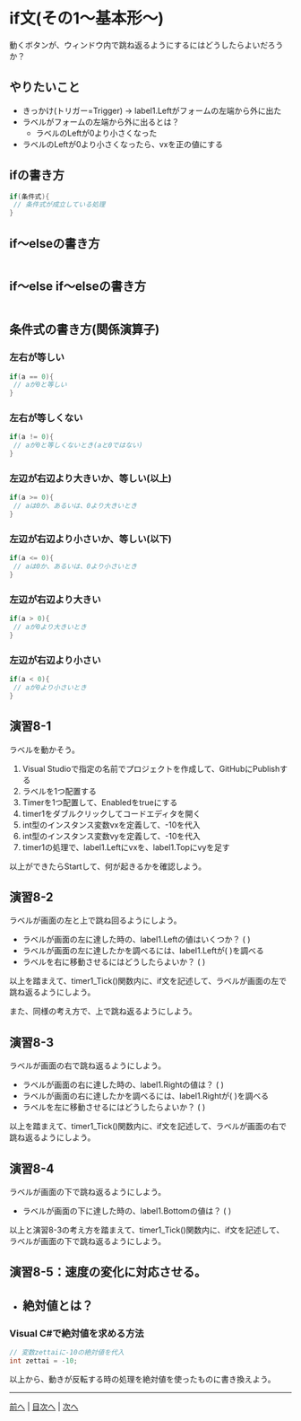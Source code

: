 # if文(その1～基本形～)
動くボタンが、ウィンドウ内で跳ね返るようにするにはどうしたらよいだろうか？

## やりたいこと
- きっかけ(トリガー=Trigger) → label1.Leftがフォームの左端から外に出た
- ラベルがフォームの左端から外に出るとは？
  - ラベルのLeftが0より小さくなった
- ラベルのLeftが0より小さくなったら、vxを正の値にする

## ifの書き方
```cs
if(条件式){
 // 条件式が成立している処理
}
```

## if～elseの書き方
```cs

```

## if～else if～elseの書き方
```cs

```

## 条件式の書き方(関係演算子)
### 左右が等しい

```cs
if(a == 0){
 // aが0と等しい
}
```

### 左右が等しくない

```cs
if(a != 0){
 // aが0と等しくないとき(aと0ではない)
}
```

### 左辺が右辺より大きいか、等しい(以上)

```cs
if(a >= 0){
 // aは0か、あるいは、0より大きいとき
}
```

### 左辺が右辺より小さいか、等しい(以下)

```cs
if(a <= 0){
 // aは0か、あるいは、0より小さいとき
}
```

### 左辺が右辺より大きい

```cs
if(a > 0){
 // aが0より大きいとき
}
```

### 左辺が右辺より小さい

```cs
if(a < 0){
 // aが0より小さいとき
}
```

## 演習8-1
ラベルを動かそう。

1.	Visual Studioで指定の名前でプロジェクトを作成して、GitHubにPublishする
2.	ラベルを1つ配置する
3.	Timerを1つ配置して、Enabledをtrueにする
4.	timer1をダブルクリックしてコードエディタを開く
5.	int型のインスタンス変数vxを定義して、-10を代入
6.	int型のインスタンス変数vyを定義して、-10を代入
7.	timer1の処理で、label1.Leftにvxを、label1.Topにvyを足す

以上ができたらStartして、何が起きるかを確認しよう。

## 演習8-2
ラベルが画面の左と上で跳ね回るようにしよう。

- ラベルが画面の左に達した時の、label1.Leftの値はいくつか？ ( )
- ラベルが画面の左に達したかを調べるには、label1.Leftが( )を調べる
- ラベルを右に移動させるにはどうしたらよいか？ ( )

以上を踏まえて、timer1_Tick()関数内に、if文を記述して、ラベルが画面の左で跳ね返るようにしよう。

また、同様の考え方で、上で跳ね返るようにしよう。

## 演習8-3
ラベルが画面の右で跳ね返るようにしよう。
- ラベルが画面の右に達した時の、label1.Rightの値は？    ( )
- ラベルが画面の右に達したかを調べるには、label1.Rightが( )を調べる
- ラベルを左に移動させるにはどうしたらよいか？ ( )

以上を踏まえて、timer1_Tick()関数内に、if文を記述して、ラベルが画面の右で跳ね返るようにしよう。

## 演習8-4
ラベルが画面の下で跳ね返るようにしよう。

- ラベルが画面の下に達した時の、label1.Bottomの値は？   ( )

以上と演習8-3の考え方を踏まえて、timer1_Tick()関数内に、if文を記述して、ラベルが画面の下で跳ね返るようにしよう。

## 演習8-5：速度の変化に対応させる。
- 絶対値とは？
  -

### Visual C#で絶対値を求める方法

```cs
// 変数zettaiに-10の絶対値を代入
int zettai = -10;
```

以上から、動きが反転する時の処理を絶対値を使ったものに書き換えよう。

---

[前へ](07.md) | [目次へ](README.md#%E7%9B%AE%E6%AC%A1) | [次へ](09.md)
